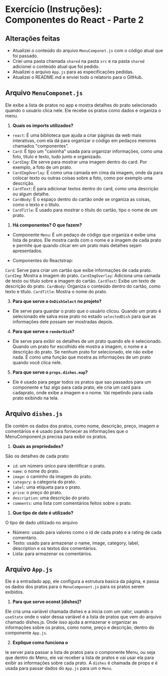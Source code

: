 # Exercício (Instruções): Componentes do React - Parte 2

## Alterações feitas

-  Atualizei o  conteúdo do arquivo `MenuComponet.js` com o código atual que foi passado.
- Criei uma pasta chamada `shared` na pasta `src` e na pasta `shared` adicionei o conteúdo atual que foi pedido.
- Atualizei o arquivo `App.js` para as especificações pedidas.
- Atualizei o README.md e enviei todo o relatorio para o GitHub.

## Arquivo `MenuComponet.js`

Ele exibe a lista de pratos no app e mostra detalhes do prato selecionado quando o usuário clica nele. Ele recebe os pratos como dados e organiza o menu.

1. **Quais os imports utilizados?**
- `react`: É uma biblioteca que ajuda a criar páginas da web mais interativas, com ela dá para organizar o código em pedaços menores chamados "componentes".
- ``Card``: É tipo um "caixinha" usada para organizar informações, como uma foto, título e texto, tudo junto e organizado.
- ``CardImg``: Ele serve para mostrar uma imagem dentro do card. Por exemplo, a foto de um prato.
- ``CardImgOverlay``: É como uma camada em cima da imagem, onde da para colocar texto ou outras coisas sobre a foto, como por exemplo uma descrição.
- ``CardText``: É para adicionar textos dentro do card, como uma descrição ou algum detalhe.
- ``CardBody``: É o espaço dentro do cartão onde se organiza as coisas, como o texto e o título.
- ``CardTitle``:
É usado para mostrar o título do cartão, tipo o nome de um prato.

1.  **Há componentes? O que fazem?**
   
- Componente ``Menu``: É um pedaço de código que organiza e exibe uma lista de pratos. Ele mostra cards com o nome e a imagem de cada prato e permite que quando clicar em um prato mais detalhes sejam apresentados.

- Componentes do Reactstrap:

``Card``: Serve para criar um cartão que exibe informações de cada prato.
``CardImg``: Mostra a imagem do prato.
``CardImgOverlay``: Adiciona uma camada de texto ou título sobre a imagem do cartão.
``CardText``: Exibe um texto de descrição do prato.
``CardBody``: Organiza o conteúdo dentro do cartão, como texto e título.
``CardTitle``: Mostra o nome do prato.

3. **Para que serve o ``OnDishSelect`` no projeto?**

- Ele serve para guardar o prato que o usuário clicou. Quando um prato é selecionado ele salva esse prato no estado `selectedDish` para que as informações dele possam ser mostradas depois.

4. **Para que serve o ``renderDish``?**

- Ele serve para exibir os detalhes de um prato quando ele é selecionado. Quando um prato for escolhido ele mostra a imagem, o nome e a descrição do prato. Se nenhum prato for selecionado, ele não exibe nada. É como uma função que mostra as informações de um prato quando você clica nele.

5. **Para que serve o ``props.dishes.map``?**

- Ele é usado para pegar todos os pratos que sao passados para um componente e faz algo para cada prato, ele cria um card para cadaprato, onde exibe a imagem e o nome. Vai repetindo para cada prato exibindo na tela.

## Arquivo `dishes.js`

Ele contém os dados dos pratos, como nome, descrição, preço, imagem e comentários e é usado para fornecer as informações que o MenuComponent.js precisa para exibir os pratos.

1. **Quais as propriedades?**

São os detalhes de cada prato:

- ``id``: um número único para identificar o prato.
- ``name``: o nome do prato.
- ``image``: o caminho da imagem do prato.
- ``category``: a categoria do prato.
- ``label``: uma etiqueta para o prato.
- ``price``: o preço do prato.
- ``description``: uma descrição do prato.
- ``comments``: uma lista com comentários feitos sobre o prato.

1. **Que tipo de date é utilizado?**

O tipo de dado utilizado no arquivo

- Número: usado para valores como o id de cada prato e a rating de cada comentário.
- Texto: usado para armazenar o name, image, category, label, description e os textos dos comentários.
- Lista: para armazenar os comentários.

## Arquivo `App.js`

Ele é a entradado app, ele configura a estrutura basica da página, e passa os dados dos pratos para o `MenuComponent.js` para os pratos serem exibidos.

1. **Para que serve oconst [dishes]?**

Ele cria uma variável chamada dishes e a inicia com um valor, usando o ``useState`` onde o valor dessa variável é a lista de pratos que vem do arquivo  chamado dishes.js. Onde isso ajuda a armazenar e organizar as informações sobre os pratos, como nome, preço e descrição, dentro do componente ``App.js``.

2. **Explique como funciona o <Menu dishes={dishes} />**

le server para passar a lista de pratos para o componente Menu, ou seja que dentro do Menu, ele vai receber a lista de pratos e vai usar ela para exibir as informações sobre cada prato. A ``dishes`` é chamada de props e é usada para passar dados do  ``App.js`` para um o ``Menu``.